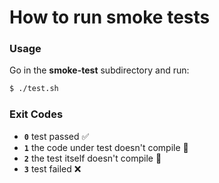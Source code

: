 # How to run smoke tests

### Usage
Go in the **smoke-test** subdirectory and run:
```sh
$ ./test.sh
```

### Exit Codes

- **`0`** test passed :white_check_mark:
- **`1`** the code under test doesn't compile :hammer:
- **`2`** the test itself doesn't compile :gun:
- **`3`** test failed :x:
